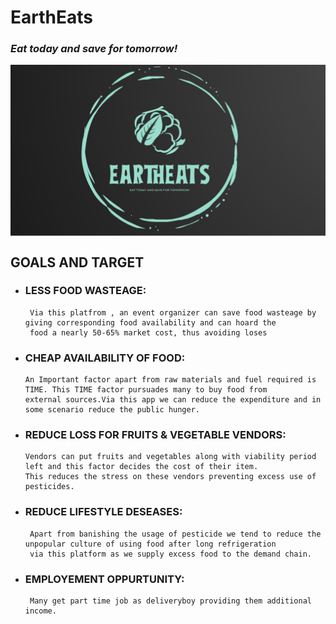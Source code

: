 # **EarthEats**
### *Eat today and save for tomorrow!*

<p align="center">
 <img src="https://github.com/EarthEats/.github/blob/main/profile/EarthEatsLogo.jpg" align="center" alt="CSI" />
</p>

## GOALS AND TARGET
- ### LESS FOOD WASTEAGE:
       Via this platfrom , an event organizer can save food wasteage by giving corresponding food availability and can hoard the 
       food a nearly 50-65% market cost, thus avoiding loses
 - ### CHEAP AVAILABILITY OF FOOD:
       An Important factor apart from raw materials and fuel required is TIME. This TIME factor pursuades many to buy food from
       external sources.Via this app we can reduce the expenditure and in some scenario reduce the public hunger.
 
 - ### REDUCE LOSS FOR FRUITS & VEGETABLE VENDORS:
       Vendors can put fruits and vegetables along with viability period left and this factor decides the cost of their item.
       This reduces the stress on these vendors preventing excess use of pesticides.
      
- ### REDUCE LIFESTYLE DESEASES:
       Apart from banishing the usage of pesticide we tend to reduce the unpopular culture of using food after long refrigeration
       via this platform as we supply excess food to the demand chain.
       
- ### EMPLOYEMENT OPPURTUNITY: 
       Many get part time job as deliveryboy providing them additional income.
